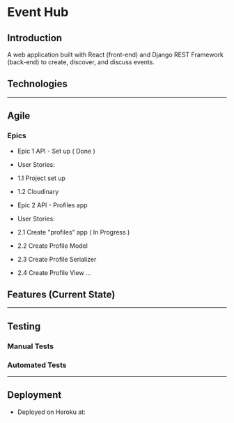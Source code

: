 # Event Hub

## Introduction
A web application built with React (front-end) and Django REST Framework (back-end) to create, discover, and discuss events.

## Technologies

---

## Agile 
### Epics 

 - Epic 1 API - Set up ( Done ) 
  - User Stories:
   - 1.1 Project set up
   - 1.2 Cloudinary

 - Epic 2 API - Profiles app 
  - User Stories:
   - 2.1 Create "profiles" app ( In Progress )
   - 2.2 Create Profile Model
   - 2.3 Create Profile Serializer
   - 2.4 Create Profile View
...

## Features (Current State)

---

## Testing
### Manual Tests

### Automated Tests

---

## Deployment
- Deployed on Heroku at:

